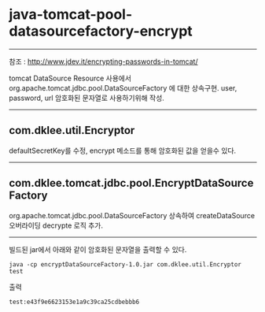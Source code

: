 # java-tomcat-pool-datasourcefactory-encrypt
***
 참조 : http://www.jdev.it/encrypting-passwords-in-tomcat/

 tomcat DataSource Resource 사용에서 org.apache.tomcat.jdbc.pool.DataSourceFactory 에 대한 상속구현.
 user, password, url 암호화된 문자열로 사용하기위해 작성.
***
## com.dklee.util.Encryptor
 defaultSecretKey를 수정, encrypt 메소드를 통해 암호화된 값을 얻을수 있다.
***
## com.dklee.tomcat.jdbc.pool.EncryptDataSourceFactory
 org.apache.tomcat.jdbc.pool.DataSourceFactory 상속하여 createDataSource 오버라이딩 decrypte 로직 추가.

***

빌드된 jar에서 아래와 같이 암호화된 문자열을 출력할 수 있다.

`
java -cp encryptDataSourceFactory-1.0.jar com.dklee.util.Encryptor test
`

출력

`
test:e43f9e6623153e1a9c39ca25cdbebbb6
`
